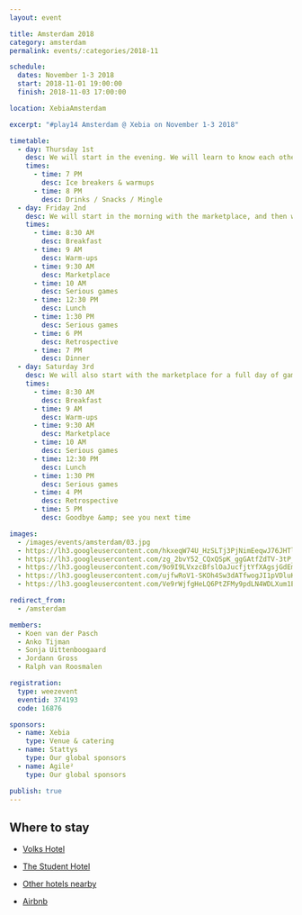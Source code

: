 ```yaml
---
layout: event

title: Amsterdam 2018
category: amsterdam
permalink: events/:categories/2018-11

schedule:
  dates: November 1-3 2018
  start: 2018-11-01 19:00:00
  finish: 2018-11-03 17:00:00

location: XebiaAmsterdam

excerpt: "#play14 Amsterdam @ Xebia on November 1-3 2018"

timetable:
  - day: Thursday 1st
    desc: We will start in the evening. We will learn to know each other and share a nice time all together.
    times:
      - time: 7 PM
        desc: Ice breakers & warmups
      - time: 8 PM
        desc: Drinks / Snacks / Mingle
  - day: Friday 2nd
    desc: We will start in the morning with the marketplace, and then we will play games all day long.
    times:
      - time: 8:30 AM
        desc: Breakfast
      - time: 9 AM
        desc: Warm-ups
      - time: 9:30 AM
        desc: Marketplace
      - time: 10 AM
        desc: Serious games
      - time: 12:30 PM
        desc: Lunch
      - time: 1:30 PM
        desc: Serious games
      - time: 6 PM
        desc: Retrospective
      - time: 7 PM
        desc: Dinner
  - day: Saturday 3rd
    desc: We will also start with the marketplace for a full day of games. Whoever needs to catch a plane can leave earlier.
    times:
      - time: 8:30 AM
        desc: Breakfast
      - time: 9 AM
        desc: Warm-ups
      - time: 9:30 AM
        desc: Marketplace
      - time: 10 AM
        desc: Serious games
      - time: 12:30 PM
        desc: Lunch
      - time: 1:30 PM
        desc: Serious games
      - time: 4 PM
        desc: Retrospective
      - time: 5 PM
        desc: Goodbye &amp; see you next time

images:
  - /images/events/amsterdam/03.jpg
  - https://lh3.googleusercontent.com/hkxeqW74U_HzSLTj3PjNimEeqwJ76JHTlKotHRfVqwsBNGXiHAyqQWtwmOA7r8R52y9du9-EHQwm0mUIA9RTjWp6EzjbYPme9MeZRr5bM8DoEiuoWZTJjxdYy3jxYqCAacGeawe7Gv1uY1-YSJ8kIaiK4RGdXHu8s5Myt7taXWDP1cGnGMIo0hNM0ZMBJ0937F06f0Pw5mGDYuDAByd5FQ8MJ1a1JHftFccleyQojatfYGkmP1SaqZQ8ENUtqE15bMEHT-vG2L4LBULPLV4HEoLo38bjlfXm7NURJOJBZCGmAl47p5pC9JMRI1ArePfsYh_7M4N88WyzZ04UjkCy0xH6MAUo_Zle-xz_gi7i0lKHVKVMFSCnaCn2oWSaPVYkO37w5k1_6Z5P8m-ruz7SL6YNBEcNp7g-8udU9A7cZYErGc6OMDrA3ud1wpej-BcD5hwOjkxuN_Hpef5pA36QymY8KEllAGvisWDyPULhlIMzX5iCTuuu6fjf6mB-hrA3gNnw58IVcBaCneAnf1fd3bHIbtqECiIcs32ausQ-FExnZc-dZE0yihSL8KftwAeIyOzuMQroUe2vPG9GdUdnY0vR74o94NaKYKIZpUer-zAjxeTA9qI395ky9tSHsXUN1GxUTsC0gnBvSJKMoTA0f5SicYTUlPm4=w2511-h1884-no
  - https://lh3.googleusercontent.com/zg_2bvY52_CQxQSpK_ggGAtfZdTV-3tP_fZ7MQCYhkHOvWngBjDxZuhpHNn8EuH8u7zcJgis5i0npV0NvwWK3PoBEnf1gmHobiFAGReb6_yTUmEK6Q14NIhRlKgv_cAILVfQ6zVt54qHrNsiGVsk2JqdOAb9xLO3GRFKZ1ykTEsizk62zWlcXBsh_G7Ry6ifPgT7pOjgSmCO5XjkML5NKsFPMsmCrdEC7H5d08Gmd_iTay7mK3qB2d_a2J-tc6wpV3LMIGnI9chGrwwU5d4o8YERYQF6TW4-YQYPSd16mEFYuONEc5cENRdxCyyx-tcQez3T_qsoLZWWLSFrs6ry_2kixJirT6e0Hnl20rhZmHGj25O2qwZzDwz2Xi7JAUldQLMznP8FNopFSzyWqzoFCkAiFOQYUv70s1E1XQ3vzgmtzJJrgdkMnDZtUprW1XCs5wZxLQNgwsuW62QCpOGM4DY1BVhkQUayLqjRppAgWcfsROezY-riyM8c9sKXgQi6e1KNyZ1fGP9NcA3TkR5fN33kcjz35RhLRnNQn-xJ7mMQN8fk27t_j3jbmNRn0djjLvzsADLtWyCYE4stLsPhU3KwG_KbzISmJVr5_i-VYqkAUthYqFjr5onrhr3qXm-hxcCLstiZ3D6CJWaElfKxFl__LFgqTL3V=w2511-h1884-no
  - https://lh3.googleusercontent.com/9o9I9LVxzcBfslOaJucfjtYfXAgsjGdEm11lRCZcYzjEXiNWxkBvIO8vdTCJ2g_SzUET4yBgcpXNfZaMh80IPSE91iBaKXHTgNtxd2h_ah-V3zCQc5DTrTaKL5v6LiNXFO-jwEa2T0-2PSqnU-QWC_IsG0XFtFYtO45SWIugnMimJmZMKVs3gija74VupPsjDeq2kweTqoSYks5Xvyz8SdAx-MuI2J8y54-JIVlWB_Fd6ERZiJEqzGgKSDgExGrWLfiXziA3Fyxkifa-9hlhoa5wWthcSohJDj0gjefEIIz08XlF1p84JKVYdTvKigptSibROFY64C-iU35SI40M1ZI2Z4NwMT0Jmq1veIfl0ELoB4zOnaHKjlILjK_NOoo3RRikVCAukBKcCxaIuheo_x28eJrxJeWF4At88OOUmZLZwYIHvgswZEvFcX8RCPNXJx1nhjjtYxLDQgcTY0z9IIoE9fH6xKvyX9unt4-RYb5n1aMIlczAlg_tV0lXSJ39I3ePURzh3AAG8Rwbp9hjj2gfWLqPwJ45T5qQD7SJDT6BAaR-w_NpcoMD69FCfmya76c9-iQHgosQn4hDT4ALmEGp40bl6HE33U8EGiuY8CS6zW7W9QUM51emX1eETsMs9-OSRyocn797mUzCpdSC8yMUGbVuUWpH=w3348-h1884-no
  - https://lh3.googleusercontent.com/ujfwRoV1-SKOh4Sw3dATfwogJI1pVDluKZZpkxGeV68OHUOXLWfgyp6aN99wPI_m955RnfnJtnHmLr0bxTrSiA6qN4mW5cxOdlTLeySWEhXvy00wEiTp0PekcP3ysrVIM1GzbDdpGMjPVtuvWPJedE9epqLhTs1Hcp5B8Ysz80sCu8l6XQHQomdvoIiGhEVYHdp9lSECplue3A9icMUjkLgt60ycBYIGjXHYajToHFgb7UEiwaT0OYKuSxYsEKuKo8ZpMQlYwScmQDDXGOGMqJDy1svPTF_rpXM89vtzUxItrglmWjmpfmpTMSm5_WHcsaOcXmTfJPsnlcILLWbYpdhbh5ATSF6hDPkwEIzYST9I9-F7rIcVKZ208VguAdVoWO5HtRLkyEAHlGA-0z0JRvhFXLbPMWtskZgI4FGin4UCldogyOWmNuRno6RmAM_u7-UdnibDnJTshH9uw5_nDSsSwUpItoJrXO4CTp4j6sKVG33EYGH27yKyd5LXIi8-thh2qS2tKsyciUIzvasmG9D3r3KkwchRsIE7PwUg7Ebn6pcaELjaTq_M1hEhAUCS_L89s8F-pqQzLIdpleTH2x3_RuWkKYpJWJO_Iht964cRSZ4vk5t-bvY3436jFUDgFtqqBFfRfPC2hHKQDfM49CNmDJRRKnq2=w2511-h1884-no
  - https://lh3.googleusercontent.com/Ve9rWjfgHeLQ6PtZFMy9pdLN4WDLXum1E10JCGc6740mk3zBidmbfRn9gv0ZodMBOPOXzM1R_n0t-YLp2puHPFiCKSu1GUSO4JXyqrCTk2jTj3K77ck3YS_U8j2qwx78Lr9gCO4HKwGh9uba8-0i0C7-8UXoaTZgSWGo4Js3HnwZQXitWrntd_OI6XDDCsKS6uUHrEOwKa1DaGawky36vJ_Sp6g8pO6mrE0_DoRnU3n6_AsHB1hbxTWTnTCokeM-uXOPyPBe-oCUZ4CDSj_qgu4cYQma4kl3QGZ6PJ8PXJp8T6BTxImL6YELLU15wh27PZOLIiID7wifiB7hCAbK0s5MS_5HoNWNzQeCR5jqizKIzHCauc3BMamTx6yP6eK5Yi5FwH9ERU23WmlS9-B9Ep5QCbXfMGhMiZs8X4JruAPECx26AYx481h-wIsnIPrvMPll21VeEwk7ZyxPi9WmaStYeWjRCq7Q8X0A-5z-p3IDuBw-HugbGd49HFlQf2QF4H0ulhNmogCPjvktg1MFseA5B-SPAhBcZ1ZG8KMc_LOnTiUcbcsdCqJalARwMxeQd6qmWnWbEWx7xfoZDsaIm9SDMV8XJi9kDRwZB_V_2UeX7vgcxiFR9mXZ-YzuHn9f4fHdnJ8r9hrXlzyBrsoYq1NQSWZk1ZhTHQ=w2511-h1884-no

redirect_from:
  - /amsterdam

members:
  - Koen van der Pasch
  - Anko Tijman
  - Sonja Uittenboogaard
  - Jordann Gross
  - Ralph van Roosmalen

registration:
  type: weezevent
  eventid: 374193
  code: 16876

sponsors:
  - name: Xebia
    type: Venue & catering
  - name: Stattys
    type: Our global sponsors
  - name: Agile²
    type: Our global sponsors

publish: true
---
```


## Where to stay

- <i class='fa fa-hotel fa-2x fa-fw'></i> [Volks Hotel](https://www.volkshotel.nl/en)
- <i class='fa fa-hotel fa-2x fa-fw'></i> [The Student Hotel](https://www.thestudenthotel.com/amsterdam-city/)
- <i class='fa fa-hotel fa-2x fa-fw'></i> [Other hotels nearby](https://www.google.nl/maps/search/hotels/@52.3540208,4.9035749,15z/data=!3m1!4b1)

- <i class='fa fa-globe fa-2x fa-fw'></i> [Airbnb](https://www.airbnb.nl/s/Amsterdam/homes)
